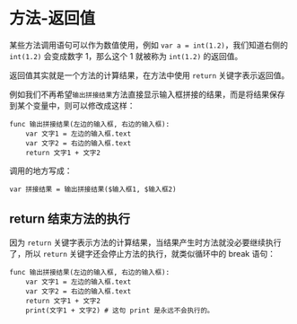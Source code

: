 # 方法-返回值

某些方法调用语句可以作为数值使用，例如 `var a = int(1.2)`，我们知道右侧的 `int(1.2)` 会变成数字 1，那么这个 1 就被称为 `int(1.2)` 的返回值。

返回值其实就是一个方法的计算结果，在方法中使用 `return` 关键字表示返回值。

例如我们不再希望`输出拼接结果`方法直接显示输入框拼接的结果，而是将结果保存到某个变量中，则可以修改成这样：

```gdscript
func 输出拼接结果(左边的输入框, 右边的输入框):
    var 文字1 = 左边的输入框.text
    var 文字2 = 右边的输入框.text
    return 文字1 + 文字2
```

调用的地方写成：





```gdscript
var 拼接结果 = 输出拼接结果($输入框1, $输入框2)
```

## return 结束方法的执行

因为 `return` 关键字表示方法的计算结果，当结果产生时方法就没必要继续执行了，所以 `return` 关键字还会停止方法的执行，就类似循环中的 break 语句：

```gdscript
func 输出拼接结果(左边的输入框, 右边的输入框):
    var 文字1 = 左边的输入框.text
    var 文字2 = 右边的输入框.text
    return 文字1 + 文字2
    print(文字1 + 文字2) # 这句 print 是永远不会执行的。
```